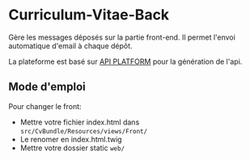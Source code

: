 Curriculum-Vitae-Back
======================

Gère les messages déposés sur la partie front-end. Il permet l'envoi automatique d'email à chaque dépôt.

La plateforme est basé sur [API PLATFORM](https://api-platform.com/) pour la génération de l'api.

Mode d'emploi
--------------
Pour changer le front:
* Mettre votre fichier index.html dans ``src/CvBundle/Resources/views/Front/``
* Le renomer en index.html.twig
* Mettre votre dossier static ``web/``